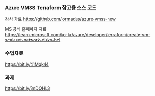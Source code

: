 ### Azure VMSS Terraform 참고용 소스 코드 ###
강사 자료
https://github.com/lormadus/azure-vmss-new

MS 공식 홈페이지 자료 <br>
https://learn.microsoft.com/ko-kr/azure/developer/terraform/create-vm-scaleset-network-disks-hcl

### 수업자료 ###
https://bit.ly/41Mqk44

### 과제 ###
https://bit.ly/3nDQHL3


